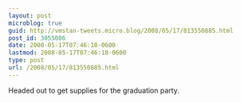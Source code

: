 ```yaml
---
layout: post
microblog: true
guid: http://vmstan-tweets.micro.blog/2008/05/17/813550885.html
post_id: 3055086
date: 2008-05-17T07:46:18-0600
lastmod: 2008-05-17T07:46:18-0600
type: post
url: /2008/05/17/813550885.html
---
```

Headed out to get supplies for the graduation party.
